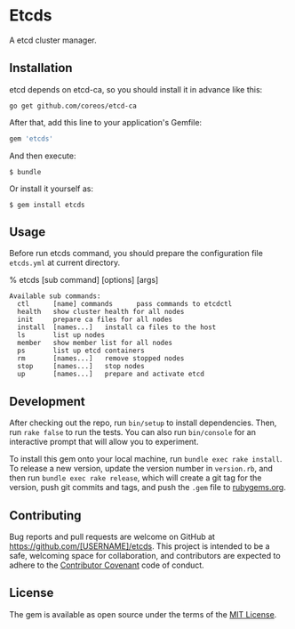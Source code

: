 # Etcds

A etcd cluster manager.

## Installation

etcd depends on etcd-ca, so you should install it in advance like this:

```
go get github.com/coreos/etcd-ca
```

After that, add this line to your application's Gemfile:

```ruby
gem 'etcds'
```

And then execute:

    $ bundle

Or install it yourself as:

    $ gem install etcds

## Usage

Before run etcds command, you should prepare the configuration file
`etcds.yml` at current directory.

% etcds [sub command] [options] [args]

```
Available sub commands:
  ctl      [name] commands      pass commands to etcdctl
  health   show cluster health for all nodes
  init     prepare ca files for all nodes
  install  [names...]   install ca files to the host
  ls       list up nodes
  member   show member list for all nodes
  ps       list up etcd containers
  rm       [names...]   remove stopped nodes
  stop     [names...]   stop nodes
  up       [names...]   prepare and activate etcd
```

## Development

After checking out the repo, run `bin/setup` to install dependencies. Then, run `rake false` to run the tests. You can also run `bin/console` for an interactive prompt that will allow you to experiment.

To install this gem onto your local machine, run `bundle exec rake install`. To release a new version, update the version number in `version.rb`, and then run `bundle exec rake release`, which will create a git tag for the version, push git commits and tags, and push the `.gem` file to [rubygems.org](https://rubygems.org).

## Contributing

Bug reports and pull requests are welcome on GitHub at https://github.com/[USERNAME]/etcds. This project is intended to be a safe, welcoming space for collaboration, and contributors are expected to adhere to the [Contributor Covenant](contributor-covenant.org) code of conduct.


## License

The gem is available as open source under the terms of the [MIT License](http://opensource.org/licenses/MIT).

